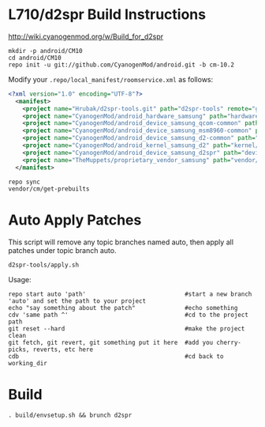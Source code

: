 L710/d2spr Build Instructions
=======================
http://wiki.cyanogenmod.org/w/Build_for_d2spr
```
mkdir -p android/CM10
cd android/CM10
repo init -u git://github.com/CyanogenMod/android.git -b cm-10.2
```

Modify your `.repo/local_manifest/roomservice.xml` as follows:

```xml
<?xml version="1.0" encoding="UTF-8"?>
  <manifest>
    <project name="Hrubak/d2spr-tools.git" path="d2spr-tools" remote="github" revision="cm-10.2" />
    <project name="CyanogenMod/android_hardware_samsung" path="hardware/samsung" remote="github" revision="cm-10.2" />
    <project name="CyanogenMod/android_device_samsung_qcom-common" path="device/samsung/qcom-common" remote="github" revision="cm-10.2" />
    <project name="CyanogenMod/android_device_samsung_msm8960-common" path="device/samsung/msm8960-common" remote="github" revision="cm-10.2" />
    <project name="CyanogenMod/android_device_samsung_d2-common" path="device/samsung/d2-common" remote="github" revision="cm-10.2" />
    <project name="CyanogenMod/android_kernel_samsung_d2" path="kernel/samsung/d2" remote="github" revision="cm-10.2" />
    <project name="CyanogenMod/android_device_samsung_d2spr" path="device/samsung/d2spr" remote="github" revision="cm-10.2" />
    <project name="TheMuppets/proprietary_vendor_samsung" path="vendor/samsung" remote="github" revision="cm-10.2" />
  </manifest>
```

```
repo sync
vendor/cm/get-prebuilts
```

Auto Apply Patches
==================
This script will remove any topic branches named auto, then apply all patches under topic branch auto.

```
d2spr-tools/apply.sh
```
Usage: 
```
repo start auto 'path'                            #start a new branch 'auto' and set the path to your project
echo "say something about the patch"              #echo something
cdv 'same path ^'                                 #cd to the project path
git reset --hard                                  #make the project clean
git fetch, git revert, git something put it here  #add you cherry-picks, reverts, etc here
cdb                                               #cd back to working_dir
```

Build
=====
```
. build/envsetup.sh && brunch d2spr
```
